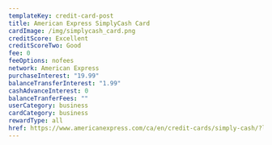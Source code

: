 ```yaml
---
templateKey: credit-card-post
title: American Express SimplyCash Card
cardImage: /img/simplycash_card.png
creditScore: Excellent
creditScoreTwo: Good
fee: 0
feeOptions: nofees
network: American Express
purchaseInterest: "19.99"
balanceTransferInterest: "1.99"
cashAdvanceInterest: 0
balanceTranferFees: ""
userCategory: business
cardCategory: business
rewardType: all
href: https://www.americanexpress.com/ca/en/credit-cards/simply-cash/?linknav=ca-en-amex-cardshop-allcards-image-simplyCashCard-fc&cpid=100186460
---
```

